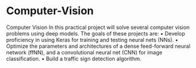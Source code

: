 # Computer-Vision
 Computer Vision In this practical project will solve several computer vision problems using deep models. The goals of these projects are: • Develop proficiency in using Keras for training and testing neural nets (NNs). • Optimize the parameters and architectures of a dense feed-forward neural network (ffNN), and a convolutional neural net (CNN) for image classification. • Build a traffic sign detection algorithm.
